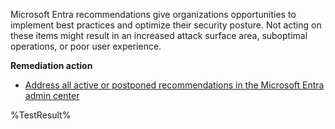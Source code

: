 Microsoft Entra recommendations give organizations opportunities to implement best practices and optimize their security posture. Not acting on these items might result in an increased attack surface area, suboptimal operations, or poor user experience.

**Remediation action**

- [Address all active or postponed recommendations in the Microsoft Entra admin center](https://learn.microsoft.com/entra/identity/monitoring-health/overview-recommendations?wt.mc_id=zerotrustrecommendations_automation_content_cnl_csasci#how-does-it-work)
<!--- Results --->
%TestResult%

